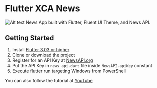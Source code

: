 # Flutter XCA News
![Alt text](./promo.jpg?raw=true "Flutter News App")
News App built with Flutter, Fluent UI Theme, and News API.

## Getting Started

1. Install [Flutter 3.03 or higher](https://docs.flutter.dev) 
2. Clone or download the project
3. Register for an API Key at [NewsAPI.org](https://newsapi.org)
4. Put the API Key in `news_api.dart` file inside `NewsAPI.apiKey` constant
5. Execute flutter run targeting Windows from PowerShell

You can also follow the tutorial at [YouTube](https://youtu.be/shJIhLf5838)